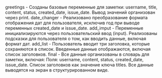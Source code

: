 greetings - Созданы базовые переменные для заметки: username, title, content, status, created_date, issue_date. Вывод значений организован через print.
date_changer - Реализовано преобразование формата отображения дат для пользователя, исключив год при выводе переменных created_date и issue_date.
add_imput - Переменные инициализируются через пользовательский ввод (input). Реализованы подсказки для пользователя о том, как вводить данные, включая формат дат.
add_list - Пользователь вводит три заголовка, которые сохраняются в список. Введенные данные отображаются, включая список заголовков.
final - Все данные организованы в словарь для заметки, включая: 
Поля: username, content, status, created_date, issue_date.
Список заголовков как значение ключа titles.
Все данные выводятся на экран в структурированном виде.
